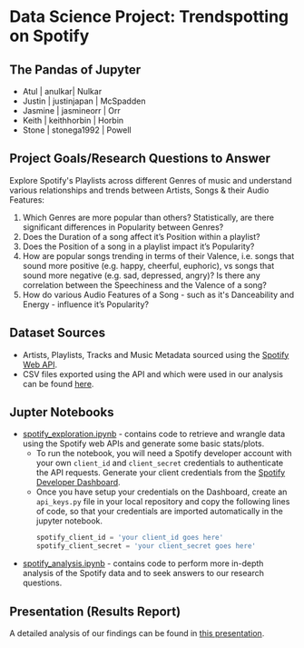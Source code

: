 # Data Science Project: Trendspotting on Spotify

## The Pandas of Jupyter
* Atul | anulkar| Nulkar
* Justin | justinjapan | McSpadden
* Jasmine | jasmineorr | Orr
* Keith | keithhorbin | Horbin
* Stone | stonega1992 | Powell

## Project Goals/Research Questions to Answer
Explore Spotify's Playlists across different Genres of music and understand various relationships and trends between Artists, Songs & their Audio Features:
1. Which Genres are more popular than others? Statistically, are there significant differences in Popularity between Genres?
2. Does the Duration of a song affect it’s Position within a playlist?
3. Does the Position of a song in a playlist impact it’s Popularity?
4. How are popular songs trending in terms of their Valence, i.e. songs that sound more positive (e.g. happy, cheerful, euphoric), vs songs that sound more negative (e.g. sad, depressed, angry)? Is there any correlation between the Speechiness and the Valence of a song? 
5. How do various Audio Features of a Song - such as it's Danceability and Energy - influence it’s Popularity?

## Dataset Sources
* Artists, Playlists, Tracks and Music Metadata sourced using the [Spotify Web API](https://developer.spotify.com/documentation/).
* CSV files exported using the API and which were used in our analysis can be found [here](https://github.com/anulkar/DataScience-Project1/tree/master/datasets).

## Jupter Notebooks
* [spotify_exploration.ipynb](https://github.com/anulkar/DataScience-Project1/blob/master/spotify_exploration.ipynb) - contains code to retrieve and wrangle data using the Spotify web APIs and generate some basic stats/plots.
  * To run the notebook, you will need a Spotify developer account with your own `client_id` and `client_secret` credentials to authenticate the API requests. Generate your client credentials from the [Spotify Developer Dashboard](https://developer.spotify.com/dashboard/applications).
  * Once you have setup your credentials on the Dashboard, create an `api_keys.py` file in your local repository and copy the following lines of code, so that your credentials are imported automatically in the jupyter notebook.
    ```python
    spotify_client_id = 'your client_id goes here'
    spotify_client_secret = 'your client_secret goes here'
    ```
* [spotify_analysis.ipynb](https://github.com/anulkar/DataScience-Project1/blob/master/spotify_analysis.ipynb) - contains code to perform more in-depth analysis of the Spotify data and to seek answers to our research questions.

## Presentation (Results Report)
A detailed analysis of our findings can be found in [this presentation](https://github.com/anulkar/DataScience-Project1/blob/master/Powerpoint/Trendspotting%20on%20Spotify%20final%20V3.pptx).
